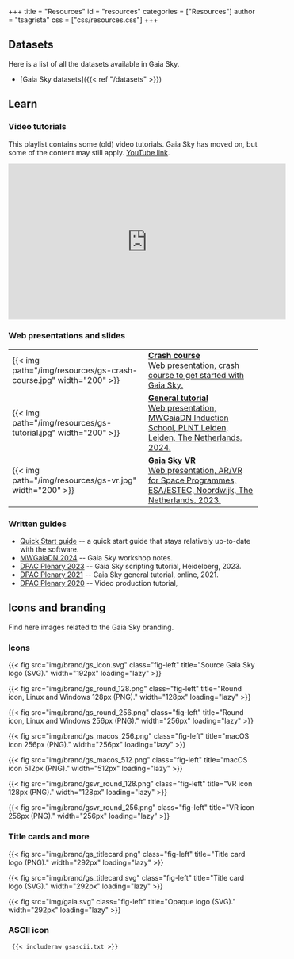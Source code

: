 +++
title = "Resources"
id = "resources"
categories = ["Resources"]
author = "tsagrista"
css = ["css/resources.css"]
+++

## Datasets

Here is a list of all the datasets available in Gaia Sky.

- [Gaia Sky datasets]({{< ref "/datasets" >}})

## Learn

### Video tutorials

This playlist contains some (old) video tutorials. Gaia Sky has moved on, but some of the content may still apply. [YouTube link](https://www.youtube.com/playlist?list=PLDZ2SS9VxN5sKQUO_60Eceuft9M1OQogE).

<iframe width="560" height="315" src="https://www.youtube.com/embed/videoseries?si=X3mMDW_VW6tMqhtg&amp;list=PLDZ2SS9VxN5sKQUO_60Eceuft9M1OQogE" title="YouTube video player" frameborder="0" allow="accelerometer; autoplay; clipboard-write; encrypted-media; gyroscope; picture-in-picture; web-share" referrerpolicy="strict-origin-when-cross-origin" allowfullscreen></iframe>

### Web presentations and slides

|                          |                                                        |
|--------------------------|--------------------------------------------------------|
|{{< img path="/img/resources/gs-crash-course.jpg" width="200" >}} | [**Crash course**<br>Web presentation, crash course to get started with Gaia Sky.](https://gaia.ari.uni-heidelberg.de/gaiasky/presentation/gaiasky-crash-course/)            |
|{{< img path="/img/resources/gs-tutorial.jpg" width="200" >}} | [**General tutorial**<br>Web presentation, MWGaiaDN Induction School, PLNT Leiden, Leiden, The Netherlands. 2024.](https://gaia.ari.uni-heidelberg.de/gaiasky/presentation/202402/mwgaiadn/)            |
|{{< img path="/img/resources/gs-vr.jpg" width="200" >}} | [**Gaia Sky VR**<br>Web presentation, AR/VR for Space Programmes, ESA/ESTEC, Noordwijk, The Netherlands. 2023.](https://gaia.ari.uni-heidelberg.de/gaiasky/presentation/202312/)            |


### Written guides

- [Quick Start guide](http://docs.gaiasky.space/master/Quick-start-guide.html) -- a quick start guide that stays relatively up-to-date with the software.
- [MWGaiaDN 2024](http://docs.gaiasky.space/master/workshops/mwgaiadn-plntleiden-2024.html) -- Gaia Sky workshop notes.
- [DPAC Plenary 2023](http://docs.gaiasky.space/3.5.8/workshops/dpac-plenary-hdb-2023.html) -- Gaia Sky scripting tutorial, Heidelberg, 2023.
- [DPAC Plenary 2021](http://docs.gaiasky.space/3.5.8/workshops/dpac-plenary-online-2021.html) -- Gaia Sky general tutorial, online, 2021.
- [DPAC Plenary 2020](http://docs.gaiasky.space/3.5.8/workshops/dpac-plenary-online-2021.html) -- Video production tutorial, 

## Icons and branding

Find here images related to the Gaia Sky branding.

### Icons


{{< fig src="img/brand/gs_icon.svg" class="fig-left" title="Source Gaia Sky logo (SVG)." width="192px" loading="lazy" >}}
<br/>

{{< fig src="img/brand/gs_round_128.png" class="fig-left" title="Round icon, Linux and Windows 128px (PNG)." width="128px" loading="lazy" >}}
<br/>

{{< fig src="img/brand/gs_round_256.png" class="fig-left" title="Round icon, Linux and Windows 256px (PNG)." width="256px" loading="lazy" >}}
<br/>

{{< fig src="img/brand/gs_macos_256.png" class="fig-left" title="macOS icon 256px (PNG)." width="256px" loading="lazy" >}}
<br/>

{{< fig src="img/brand/gs_macos_512.png" class="fig-left" title="macOS icon 512px (PNG)." width="512px" loading="lazy" >}}
<br/>

{{< fig src="img/brand/gsvr_round_128.png" class="fig-left" title="VR icon 128px (PNG)." width="128px" loading="lazy" >}}
<br/>

{{< fig src="img/brand/gsvr_round_256.png" class="fig-left" title="VR icon 256px (PNG)." width="256px" loading="lazy" >}}
<br/>

### Title cards and more


{{< fig src="img/brand/gs_titlecard.png" class="fig-left" title="Title card logo (PNG)." width="292px" loading="lazy" >}}
<br/>

{{< fig src="img/brand/gs_titlecard.svg" class="fig-left" title="Title card logo (SVG)." width="292px" loading="lazy" >}}
<br/>

{{< fig src="img/gaia.svg" class="fig-left" title="Opaque logo (SVG)." width="292px" loading="lazy" >}}
<br/>


### ASCII icon
```txt
 {{< includeraw gsascii.txt >}}
```
